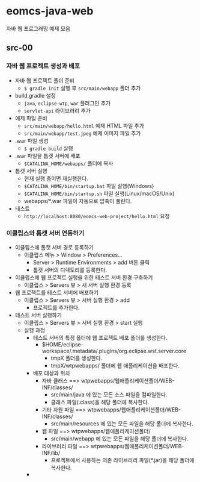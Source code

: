 # eomcs-java-web
자바 웹 프로그래밍 예제 모음

## src-00

### 자바 웹 프로젝트 생성과 배포

- 자바 웹 프로젝트 폴더 준비
  - `$ gradle init` 실행 후 `src/main/webapp` 폴더 추가 
- build.gradle 설정
  - `java`, `eclipse-wtp`, `war` 플러그인 추가
  - `servlet-api` 라이브러리 추가
- 예제 파일 준비
  - `src/main/webapp/hello.html` 예제 HTML 파일 추가
  - `src/main/webapp/test.jpeg` 예제 이미지 파일 추가
- .war 파일 생성
  - `$ gradle build` 실행
- .war 파일을 톰캣 서버에 배포
  - `$CATALINA_HOME/webapps/` 폴더에 복사
- 톰캣 서버 실행  
  - 현재 실행 중이면 재실행한다.
  - `$CATALINA_HOME/bin/startup.bat` 파일 실행(Windows)
  - `$CATALINA_HOME/bin/startup.sh` 파일 실행(Linux/macOS/Unix)
  - webapps/*.war 파일이 자동으로 압축이 풀린다.
- 테스트
  - `http://localhost:8080/eomcs-web-project/hello.html` 요청

### 이클립스와 톰캣 서버 연동하기

- 이클립스에 톰캣 서버 경로 등록하기
  - 이클립스 메뉴 > Window >  Preferences...
    - Server > Runtime Environments > add 버튼 클릭
    - 톰캣 서버의 디렉토리를 등록한다.
- 이클립스에 웹 프로젝트 실행을 위한 테스트 서버 환경 구축하기
  - 이클립스 > Servers 뷰 > 새 서버 실행 환경 등록
- 웹 프로젝트를 테스트 서버에 배포하기
  - 이클립스 > Servers 뷰 > 서버 실행 환경 > add
    - 프로젝트를 추가한다.
- 테스트 서버 실행하기
  - 이클립스 > Servers 뷰 > 서버 실행 환경 > start 실행
  - 실행 과정
    - 테스트 서버의 특정 폴더에 웹 프로젝트 배포 폴더를 생성한다.
      - $HOME/eclipse-workspace/.metadata/.plugins/org.eclipse.wst.server.core
        - tmpX 폴더를 생성한다.
        - tmpX/wtpwebapps/ 폴더에 웹 애플리케이션을 배포한다.
    - 배포 대상과 위치
      - 자바 클래스 ==> wtpwebapps/웹애플리케이션폴더/WEB-INF/classes/
        - src/main/java 에 있는 모든 소스 파일을 컴파일한다.
        - 클래스 파일(.class)을 해당 폴더에 복사한다.
      - 기타 자원 파일 ==> wtpwebapps/웹애플리케이션폴더/WEB-INF/classes/
        - src/main/resources 에 있는 모든 파일을 해당 폴더에 복사한다.
      - 웹 파일 ==> wtpwebapps/웹애플리케이션폴더/
        - src/main/webapp 에 있는 모든 파일을 해당 폴더에 복사한다.
      - 라이브러리 파일 ==> wtpwebapps/웹애플리케이션폴더/WEB-INF/lib/
        - 프로젝트에서 사용하는 의존 라이브러리 파일(*.jar)을 해당 폴더에 복사한다. 
    - 



